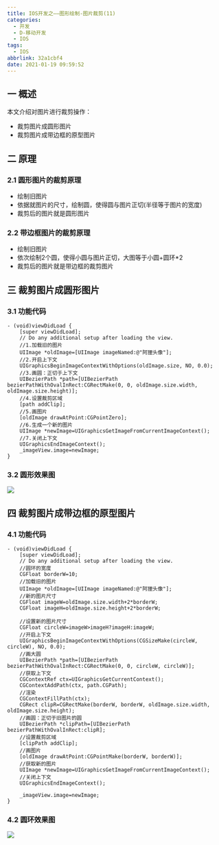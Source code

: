 ```yaml
---
title: IOS开发之——图形绘制-图片裁剪(11)
categories:
  - 开发
  - D-移动开发
  - IOS
tags:
  - IOS
abbrlink: 32a1cbf4
date: 2021-01-19 09:59:52
---
```

## 一 概述

本文介绍对图片进行裁剪操作：

* 裁剪图片成圆形图片
* 裁剪图片成带边框的原型图片

<!--more-->

## 二 原理

### 2.1 圆形图片的裁剪原理

* 绘制旧图片
* 依据就图片的尺寸，绘制圆，使得圆与图片正切(半径等于图片的宽度)
* 裁剪后的图片就是圆形图片

### 2.2 带边框图片的裁剪原理

* 绘制旧图片
* 依次绘制2个圆，使得小圆与图片正切，大图等于小圆+圆环*2
* 裁剪后的图片就是带边框的裁剪图片

## 三 裁剪图片成圆形图片

### 3.1 功能代码

```
- (void)viewDidLoad {
    [super viewDidLoad];
    // Do any additional setup after loading the view.
    //1.加载旧的图片
    UIImage *oldImage=[UIImage imageNamed:@"阿狸头像"];
    //2.开启上下文
    UIGraphicsBeginImageContextWithOptions(oldImage.size, NO, 0.0);
    //3.画圆：正切于上下文
    UIBezierPath *path=[UIBezierPath bezierPathWithOvalInRect:CGRectMake(0, 0, oldImage.size.width, oldImage.size.height)];
    //4.设置裁剪区域
    [path addClip];
    //5.画图片
    [oldImage drawAtPoint:CGPointZero];
    //6.生成一个新的图片
    UIImage *newImage=UIGraphicsGetImageFromCurrentImageContext();
    //7.关闭上下文
    UIGraphicsEndImageContext();
    _imageView.image=newImage;  
}
```

### 3.2 圆形效果图

![][1]

## 四 裁剪图片成带边框的原型图片

### 4.1 功能代码

```
- (void)viewDidLoad {
    [super viewDidLoad];
    // Do any additional setup after loading the view.
    //圆环的宽度
    CGFloat borderW=10;
    //加载旧的图片
    UIImage *oldImage=[UIImage imageNamed:@"阿狸头像"];
    //新的图片尺寸
    CGFloat imageW=oldImage.size.width+2*borderW;
    CGFloat imageH=oldImage.size.height+2*borderW;
    
    //设置新的图片尺寸
    CGFloat circleW=imageW>imageH?imageH:imageW;
    //开启上下文
    UIGraphicsBeginImageContextWithOptions(CGSizeMake(circleW, circleW), NO, 0.0);
    //画大圆
    UIBezierPath *path=[UIBezierPath bezierPathWithOvalInRect:CGRectMake(0, 0, circleW, circleW)];
    //获取上下文
    CGContextRef ctx=UIGraphicsGetCurrentContext();
    CGContextAddPath(ctx, path.CGPath);
    //渲染
    CGContextFillPath(ctx);
    CGRect clipR=CGRectMake(borderW, borderW, oldImage.size.width, oldImage.size.height);
    //画圆：正切于旧图片的圆
    UIBezierPath *clipPath=[UIBezierPath bezierPathWithOvalInRect:clipR];
    //设置裁剪区域
    [clipPath addClip];
    //画图片
    [oldImage drawAtPoint:CGPointMake(borderW, borderW)];
    //获取新的图片
    UIImage *newImage=UIGraphicsGetImageFromCurrentImageContext();
    //关闭上下文
    UIGraphicsEndImageContext();

    _imageView.image=newImage;  
}
```

### 4.2 圆环效果图
![][2]




[1]:https://raw.githubusercontent.com/PGzxc/CDN/master/blog-ios/ios-cut-circle-image.png
[2]:https://raw.githubusercontent.com/PGzxc/CDN/master/blog-ios/ios-cut-circle-circle-image.png

